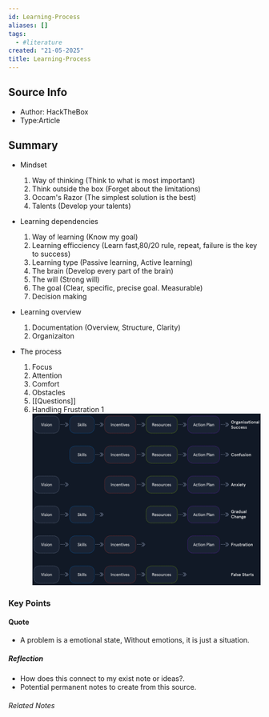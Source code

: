 ```yaml
---
id: Learning-Process
aliases: []
tags:
  - #literature
created: "21-05-2025"
title: Learning-Process
---
```


## Source Info

- Author: HackTheBox
- Type:Article

## Summary

- Mindset
  1. Way of thinking (Think to what is most important)
  2. Think outside the box (Forget about the limitations)
  3. Occam's Razor (The simplest solution is the best)
  4. Talents (Develop your talents)

- Learning dependencies
  1. Way of learning (Know my goal)
  2. Learning efficciency (Learn fast,80/20 rule, repeat, failure is the key to success)
  3. Learning type (Passive learning, Active learning)
  4. The brain (Develop every part of the brain)
  5. The will (Strong will)
  6. The goal (Clear, specific, precise goal. Measurable)
  7. Decision making

- Learning overview
  1. Documentation (Overview, Structure, Clarity)
  2. Organizaiton

- The process
  1. Focus
  2. Attention
  3. Comfort
  4. Obstacles
  5. [[Questions]]
  6. Handling Frustration
    1 ![Express-frustration-tolerance diagram](../assets/imgs/Express-frustration-tolerance.png)

### Key Points

#### Quote

- A problem is a emotional state, Without emotions, it is just a situation.

##### Reflection

- How does this connect to my exist note or ideas?.
- Potential permanent notes to create from this source.

###### Related Notes
